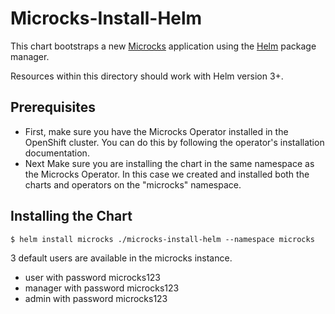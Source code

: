 # Microcks-Install-Helm

This chart bootstraps a new [Microcks](http://microcks.io) application using the [Helm](https://helm.sh) package manager.

Resources within this directory should work with Helm version 3+.

## Prerequisites

- First, make sure you have the Microcks Operator installed in the OpenShift cluster. You can do this by following the operator's installation documentation.
- Next Make sure you are installing the chart in the same namespace as the Microcks Operator. In this case we created and installed both the charts and operators on the "microcks" namespace.


## Installing the Chart


```console
$ helm install microcks ./microcks-install-helm --namespace microcks
```

3 default users are available in the microcks instance.


- user with password microcks123
- manager with password microcks123
- admin with password microcks123
